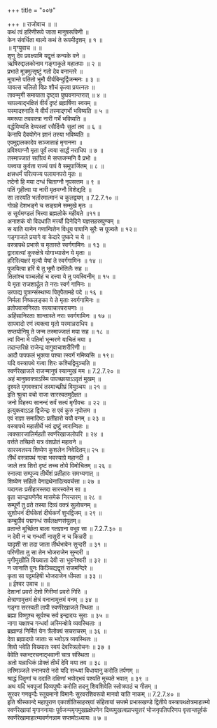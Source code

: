+++
title = "००७"

+++
॥ राजोवाच ॥ ॥  
कथं त्वं हरिणीरूपे जाता मानुषरूपिणी ॥  
केन संवर्धिता बाल्ये कथं ते रूपमीदृशम् ॥ १ ॥  
॥ मृग्युवाच ॥ ॥  
शृणु देव प्रवक्ष्यामि यद्वृत्तं कन्यके वने ॥  
ऋषिरुद्दालकोनाम गङ्गाकूले महातपाः ॥ २ ॥  
प्रभाते मूत्रमुत्सृष्टुं गतो देव वनान्तरे ॥  
मूत्रान्ते पतितो भूमौ वीर्यबिन्दुर्द्विजन्मनः ॥ ३ ॥  
यावत्स चलितो विप्रः शौचं कृत्वा प्रयत्नतः ॥  
तावन्मृगी समायाता दृष्ट्वा पुष्पवनान्तरात् ॥ ४ ॥  
चापल्याद्भक्षितं वीर्यं दृष्टं ब्रह्मर्षिणा स्वयम् ॥  
यस्मादश्नाति मे वीर्यं तस्माद्गर्भो भविष्यति ॥ ५ ॥  
ममरूपा तववक्त्रा नारी गर्भे भविष्यति ॥  
वर्द्धयिष्यति देव्यस्तां रसैर्दिव्यैः सुतां तव ॥ ६ ॥  
केनापि दैवयोगेन ज्ञानं तस्या भविष्यति ॥  
एवमुद्दालकादेव सञ्जाताहं मृगानना ॥  
प्रविश्याग्नौ मृता पूर्वं त्वया सार्द्धं नराधिप ॥ ७ ॥  
तस्माज्जातं सतीत्वं मे सप्तजन्मनि वै प्रभो ॥  
यत्त्वया कुर्वता राज्यं पापं वै समुपार्जितम् ॥ ८ ॥  
क्षत्त्रधर्मं परित्यज्य पलायनपरो मृतः ॥  
तदेनो हि मया दग्धं चिताग्नौ नृपसत्तम ॥ ९ ॥  
पतिं गृहीत्वा या नारी मृतमग्नौ विशेद्यदि ॥  
सा तारयति भर्तारमात्मानं च कुलद्वयम् ॥ 7.2.7.१० ॥  
गोग्रहे देशभङ्गे च सङ्ग्रामे सम्मुखे मृतः ॥  
स सूर्यमण्डलं भित्त्वा ब्रह्मलोके महीयते ॥११॥  
अनाशकं यो विदधाति मर्त्त्यो दिनेदिने यज्ञसहस्रपुण्यम् ॥  
स याति यानेन गणान्वितेन विधूय पापानि सुरैः स पूज्यते ॥ १२॥  
गङ्गाजले प्रयागे वा केदारे पुष्करे च ये ॥  
वस्त्रापथे प्रभासे च मृतास्ते स्वर्गगामिनः ॥ १३ ॥  
द्वारावत्यां कुरुक्षेत्रे योगाभ्यासेन ये मृताः ॥  
हरिरित्यक्षरं मृत्यौ येषां ते स्वर्गगामिनः ॥ १४ ॥  
पूजयित्वा हरिं ये तु भूमौ दर्भतिलैः सह ॥  
तिलांश्च पञ्चलोहं च दत्त्वा ये तु पयस्विनीम् ॥ १५ ॥  
ये मृता राजशार्दूल ते नराः स्वर्ग गामिनः ॥  
उत्पाद्य पुत्रान्संस्थाप्य पितृपैतामहे पदे ॥ १६ ॥  
निर्मला निष्कलङ्का ये ते मृताः स्वर्गगामिनः ॥  
व्रतोपवासनिरताः सत्याचारपरायणाः ॥  
अहिंसानिरताः शान्तास्ते नराः स्वर्गगामिनः ॥ १७ ॥  
सापवादो रणं त्यक्त्वा मृतो यस्मान्नराधिप ॥  
सप्तयोनिषु ते जन्म तस्माज्जातं मया सह ॥ १८ ॥  
त्वां विना मे पतिर्मा भून्मरणे याचितं मया ॥  
तदान्तरिक्षे राजेन्द्र वागुवाचाशरीरिणी ॥  
आदौ पापफलं भुक्त्वा पश्चा त्स्वर्गं गमिष्यसि ॥ १९॥  
यदि वस्त्रापथे गत्वा शिरः कश्चिद्विमुञ्चति ॥  
स्वर्णरेखाजले राजन्मानुषं स्यान्मुखं मम ॥ 7.2.7.२० ॥  
अहं मानुषवक्त्राऽस्मि पापच्छायाऽऽवृतं मुखम् ॥  
दृश्यते मृगवक्त्राभं तस्माच्छीघ्रं विमुञ्चय ॥ २१ ॥  
इति श्रुत्वा वचो राजा सारस्वतमुदैक्षत ॥  
जनो विहस्य सानन्दं सर्वं सत्यं मृगीवचः ॥ २२ ॥  
इत्युक्त्वाऽऽह द्विजेन्द्रः स एवं कुरु नृपोत्तम ॥  
एवं राज्ञा समादिष्टः प्रतीहारो ययौ वनम् ॥ २३ ॥  
वस्त्रापथे महातीर्थे भवं द्रष्टुं त्वरान्वितः ॥  
त्वक्सारजालिर्महती स्वर्णरेखाजलोपरि ॥ २४ ॥  
वर्त्तते तच्छिरो यत्र वंशप्रोतं महावने ॥  
सारस्वतस्य शिष्येण कुशलेन निवेदितम्॥ २५ ॥  
तीर्थं वस्त्रापथं गत्वा भवस्याग्रे महानदी ॥  
जाले तत्र शिरो दृष्टं तच्च तोये विमोचितम् ॥ २६ ॥  
स्नात्वा सम्पूज्य तीर्थेशं प्रतीहारः समभ्यगात् ॥  
शिष्येण सहितो वेगाद्रथेनादित्यवर्चसा ॥ २७ ॥  
यदागतः प्रतीहारस्तदा सारस्वतेन सा ॥  
वृता चान्द्रायणेनैव मासमेकं निरन्तरम् ॥ २८ ॥  
सम्पूर्णे तु व्रते तस्या दिव्यं वक्त्रं सुलोचनम् ॥  
सुशोभनं दीर्घकेशं दीर्घकर्णं शुभद्विजम् ॥ २९ ॥  
कम्बुग्रीवं पद्मगन्धं सर्वलक्षणसंयुतम्॥  
व्रतान्ते मूर्च्छिता बाला गतज्ञाना वभूव सा ॥ 7.2.7.३० ॥  
न देवी न च गन्धर्वी नासुरी न च किन्नरी ॥  
यादृशी सा तदा जाता तीर्थभावेन सुन्दरी ॥ ३१ ॥  
परिणीता तु सा तेन भोजराजेन सुन्दरी ॥  
मृगीमुखीति विख्याता देवी सा भुवनेश्वरी ॥ ३२ ॥  
न जानाति पुनः किञ्चिद्यद्वृत्तं राजमन्दिरे ॥  
कृता सा पट्टमहिषी भोजराजेन धीमता ॥ ३३ ॥  
॥ ईश्वर उवाच ॥ ॥  
देशानां प्रवरो देशो गिरीणां प्रवरो गिरिः ॥  
क्षेत्राणामुत्तमं क्षेत्रं वनानामुत्तमं वनम् ॥ ३४ ॥  
गङ्गा सरस्वती तापी स्वर्णरेखाजले स्थिता ॥  
ब्रह्मा विष्णुश्च सूर्यश्च सर्व इन्द्रादयः सुराः ॥ ३५ ॥  
नागा यक्षाश्च गन्धर्वा अस्मिन्क्षेत्रे व्यवस्थिताः ॥  
ब्रह्माण्डं निर्मितं येन त्रैलोक्यं सचराचरम् ॥ ३६ ॥  
देवा ब्रह्मादयो जाताः स भवोऽत्र व्यवस्थितः ॥  
शिवो भवेति विख्यातः स्वयं देवस्त्रिलोचनः ॥ ३७ ॥  
वेवेति स्कन्दरचनाद्भवानी चात्र संस्थिता ॥  
अतो यन्नाधिकं प्रोक्तं तीर्थं देवि मया तव ॥ ३८ ॥  
तस्मिञ्जले स्नानपरो नरो यदि सन्ध्यां विधायानु करोति तर्पणम् ॥  
श्राद्धं पितॄणां च ददाति दक्षिणां भवोद्भवं पश्यति मुच्यते भवात् ॥ ३९ ॥  
अथ यदि भवपूजां दिव्यपुष्पैः करोति तदनु शिवशिवेति स्तोत्रपाठं च गीतम् ॥  
सुरवर गणवृन्दैः स्तूयमानो विमानैः सुरवरशिवरूपो मानवो याति नाकम् ॥ 7.2.7.४० ॥  
इति श्रीस्कान्दे महापुराण एकाशीतिसाहस्र्यां संहितायां सप्तमे प्रभासखण्डे द्वितीये वस्त्रापथक्षेत्रमाहात्म्ये स्वर्णरेखायां मृगाननायाः पूर्वजन्ममृगमुखप्रक्षेपणेन दिव्यमुखत्वप्राप्त्युत्तरं भोजनृपतिपरिणय वृत्तान्तपूर्वकं स्वर्णरेखामाहात्म्यवर्णनन्नाम सप्तमोऽध्यायः ॥ ७ ॥